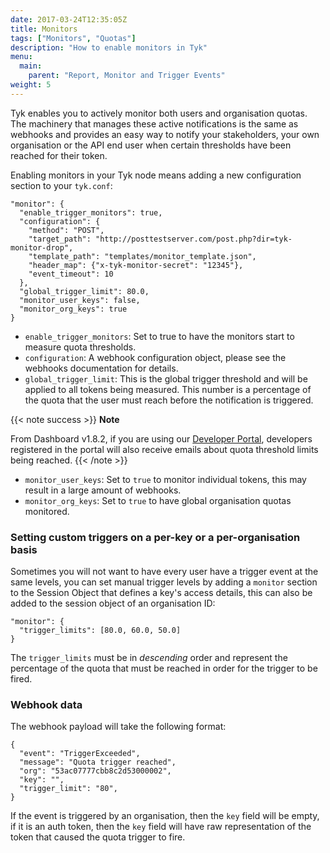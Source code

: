 ```yaml
---
date: 2017-03-24T12:35:05Z
title: Monitors
tags: ["Monitors", "Quotas"]
description: "How to enable monitors in Tyk"
menu:
  main:
    parent: "Report, Monitor and Trigger Events"
weight: 5 
---
```


Tyk enables you to actively monitor both users and organisation quotas. The machinery that manages these active notifications is the same as webhooks and provides an easy way to notify your stakeholders, your own organisation or the API end user when certain thresholds have been reached for their token.

Enabling monitors in your Tyk node means adding a new configuration section to your `tyk.conf`:

```{.copyWrapper}
"monitor": {
  "enable_trigger_monitors": true,
  "configuration": {
    "method": "POST",
    "target_path": "http://posttestserver.com/post.php?dir=tyk-monitor-drop",
    "template_path": "templates/monitor_template.json",
    "header_map": {"x-tyk-monitor-secret": "12345"},
    "event_timeout": 10
  },
  "global_trigger_limit": 80.0,
  "monitor_user_keys": false,
  "monitor_org_keys": true
}
```

*   `enable_trigger_monitors`: Set to true to have the monitors start to measure quota thresholds.
*   `configuration`: A webhook configuration object, please see the webhooks documentation for details.
*   `global_trigger_limit`: This is the global trigger threshold and will be applied to all tokens being measured. This number is a percentage of the quota that the user must reach before the notification is triggered.

{{< note success >}}
**Note**  

From Dashboard v1.8.2, if you are using our [Developer Portal](/docs/tyk-developer-portal/), developers registered in the portal will also receive emails about quota threshold limits being reached.
{{< /note >}}


*   `monitor_user_keys`: Set to `true` to monitor individual tokens, this may result in a large amount of webhooks.
*   `monitor_org_keys`: Set to `true` to have global organisation quotas monitored.

### Setting custom triggers on a per-key or a per-organisation basis

Sometimes you will not want to have every user have a trigger event at the same levels, you can set manual trigger levels by adding a `monitor` section to the Session Object that defines a key's access details, this can also be added to the session object of an organisation ID:

```{.copyWrapper}
"monitor": {
  "trigger_limits": [80.0, 60.0, 50.0]
}
```

The `trigger_limits` must be in *descending* order and represent the percentage of the quota that must be reached in order for the trigger to be fired.

### Webhook data

The webhook payload will take the following format:

```{.copyWrapper}
{
  "event": "TriggerExceeded",
  "message": "Quota trigger reached",
  "org": "53ac07777cbb8c2d53000002",
  "key": "",
  "trigger_limit": "80",
}
```

If the event is triggered by an organisation, then the `key` field will be empty, if it is an auth token, then the `key` field will have raw representation of the token that caused the quota trigger to fire.
